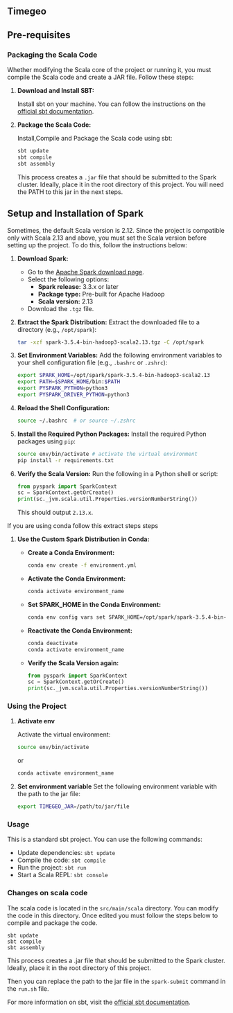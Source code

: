 ## Timegeo

## Pre-requisites
### Packaging the Scala Code

Whether modifying the Scala core of the project or running it, you must compile the Scala code and create a JAR file. Follow these steps:

1. **Download and Install SBT:**

    Install sbt on your machine. You can follow the instructions on the [official sbt documentation](https://www.scala-sbt.org/1.x/docs/Setup.html).

2. **Package the Scala Code:**

    Install,Compile and Package the Scala code using sbt:

    ```bash
    sbt update
    sbt compile
    sbt assembly
    ```
    This process creates a `.jar` file that should be submitted to the Spark cluster. Ideally, place it in the root directory of this project. You will need the PATH to this jar in the next steps.

## Setup and Installation of Spark

Sometimes, the default Scala version is 2.12. Since the project is compatible only with Scala 2.13 and above, you must set the Scala version before setting up the project. To do this, follow the instructions below:


1. **Download Spark:**
    - Go to the [Apache Spark download page](https://spark.apache.org/downloads.html).
    - Select the following options:
      - **Spark release:** 3.3.x or later
      - **Package type:** Pre-built for Apache Hadoop
      - **Scala version:** 2.13
    - Download the `.tgz` file.

2. **Extract the Spark Distribution:**
    Extract the downloaded file to a directory (e.g., `/opt/spark`):

    ```bash
    tar -xzf spark-3.5.4-bin-hadoop3-scala2.13.tgz -C /opt/spark
    ```

3. **Set Environment Variables:**
    Add the following environment variables to your shell configuration file (e.g., `.bashrc` or `.zshrc`):

    ```bash
    export SPARK_HOME=/opt/spark/spark-3.5.4-bin-hadoop3-scala2.13
    export PATH=$SPARK_HOME/bin:$PATH
    export PYSPARK_PYTHON=python3
    export PYSPARK_DRIVER_PYTHON=python3
    ```

4. **Reload the Shell Configuration:**

    ```bash
    source ~/.bashrc  # or source ~/.zshrc
    ```

5. **Install the Required Python Packages:**
    Install the required Python packages using `pip`:

    ```bash
    source env/bin/activate # activate the virtual environment
    pip install -r requirements.txt
    ```

6. **Verify the Scala Version:**
    Run the following in a Python shell or script:

    ```python
    from pyspark import SparkContext
    sc = SparkContext.getOrCreate()
    print(sc._jvm.scala.util.Properties.versionNumberString())
    ```
    This should output `2.13.x`.

If you are using conda follow this extract steps steps
1. **Use the Custom Spark Distribution in Conda:**
    - **Create a Conda Environment:**

      ```bash
      conda env create -f environment.yml
      ```

    - **Activate the Conda Environment:**

      ```bash
      conda activate environment_name
      ```

    - **Set SPARK_HOME in the Conda Environment:**

      ```bash
      conda env config vars set SPARK_HOME=/opt/spark/spark-3.5.4-bin-hadoop3-scala2.13
      ```

    - **Reactivate the Conda Environment:**

      ```bash
      conda deactivate
      conda activate environment_name
      ```

    - **Verify the Scala Version again:**

      ```python
      from pyspark import SparkContext
      sc = SparkContext.getOrCreate()
      print(sc._jvm.scala.util.Properties.versionNumberString())
      ```


### Using the Project

1. **Activate env**
    
    Activate the virtual environment:

    ```bash
    source env/bin/activate
    ```
    or
    ```bash
    conda activate environment_name
    ```

2. **Set environment variable**
    Set the following environment variable with the path to the jar file:

    ```bash
    export TIMEGEO_JAR=/path/to/jar/file
    ```

### Usage

This is a standard sbt project. You can use the following commands:

- Update dependencies: `sbt update`
- Compile the code: `sbt compile`
- Run the project: `sbt run`
- Start a Scala REPL: `sbt console`

### Changes on scala code

The scala code is located in the `src/main/scala` directory. You can modify the code in this directory.
Once edited you must follow the steps below to compile and package the code.

```
sbt update
sbt compile
sbt assembly
```
This process creates a .jar file that should be submitted to the Spark cluster. Ideally, place it in the root directory of this project.

Then you can replace the path to the jar file in the `spark-submit` command in the `run.sh` file.

For more information on sbt, visit the [official sbt documentation](https://www.scala-sbt.org/1.x/docs/).

